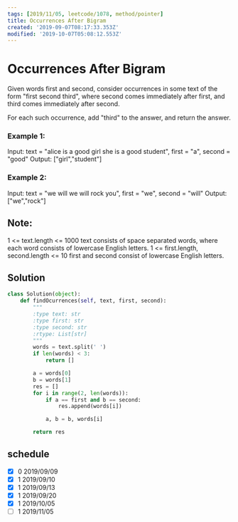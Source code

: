 ```yaml
---
tags: [2019/11/05, leetcode/1078, method/pointer]
title: Occurrences After Bigram
created: '2019-09-07T08:17:33.353Z'
modified: '2019-10-07T05:08:12.553Z'
---
```


# Occurrences After Bigram

Given words first and second, consider occurrences in some text of the form "first second third", where second comes immediately after first, and third comes immediately after second.

For each such occurrence, add "third" to the answer, and return the answer.



### Example 1:

Input: text = "alice is a good girl she is a good student", first = "a", second = "good"
Output: ["girl","student"]

### Example 2:

Input: text = "we will we will rock you", first = "we", second = "will"
Output: ["we","rock"]


## Note:

1 <= text.length <= 1000
text consists of space separated words, where each word consists of lowercase English letters.
1 <= first.length, second.length <= 10
first and second consist of lowercase English letters.


## Solution

```python
class Solution(object):
    def findOcurrences(self, text, first, second):
        """
        :type text: str
        :type first: str
        :type second: str
        :rtype: List[str]
        """
        words = text.split(' ')
        if len(words) < 3:
            return []

        a = words[0]
        b = words[1]
        res = []
        for i in range(2, len(words)):
            if a == first and b == second:
                res.append(words[i])

            a, b = b, words[i]

        return res
```

## schedule

* [x] 0 2019/09/09
* [x] 1 2019/09/10
* [x] 1 2019/09/13
* [x] 1 2019/09/20
* [x] 1 2019/10/05
* [ ] 1 2019/11/05
